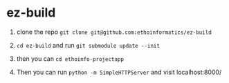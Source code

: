 ez-build
========
1. clone the repo `git clone git@github.com:ethoinformatics/ez-build`

2. `cd ez-build` and run `git submodule update --init`

3. then you can `cd ethoinfo-projectapp`

4. Then you can run `python -m SimpleHTTPServer` and visit localhost:8000/


